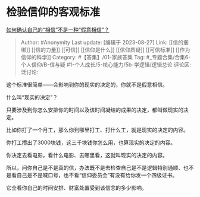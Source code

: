 # 检验信仰的客观标准
[如何确认自己的“相信”不是一种“假意相信”？](https://www.zhihu.com/question/484926471/answer/2105764356)

> Author: #Anonymity
> Last update: [编辑于 2023-08-27]
> Link: [[信的捆绑]] [[信的力量]] [[可信]] [[信仰是什么]] [[信仰质疑]] [[可信标准]] [[作为信仰的科学]]
> Category: #【答集】/01-家族答集
> Tag: #_专题合集/合集6-个人信仰/B-信与疑 #1-个人成长/5-核心能力/5b-学逻辑/逻辑总论 
> 评论区:
> 泛讨论:

这个标准很简单——会影响到你的现实的决定的，你就不是假意相信。

什么叫“现实的决定”？

只要涉及到你怎么安排你的时间以及该时间凝结的成果的决定，都叫做现实的决定。

比如你打了一个月工，那么你到哪里打工、打什么工，就是现实的决定的内容。

你打工攒出了3000块钱，这三千块钱你怎么用，也算现实的决定的内容。

你决定去看电影，看什么电影、去哪里看，这就叫现实的决定的内容。

所以，问你自己是不是真的信，办法既不是去检查自己是不是逻辑特别通顺、也不是看自己是不是喊口号，也不看“信仰委员会”有没有给你发一个四级证书。

它全看你自己的时间安排、财富处置受到该信念的多少影响。
